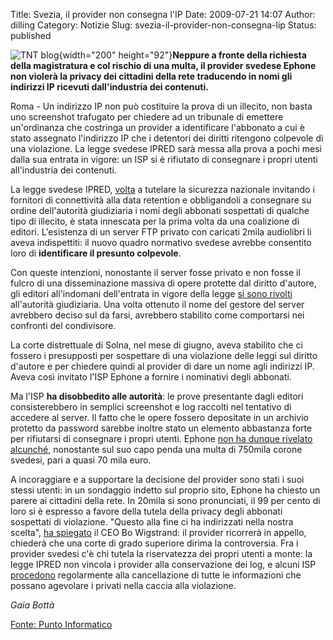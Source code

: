 Title: Svezia, il provider non consegna l'IP
Date: 2009-07-21 14:07
Author: dilling
Category: Notizie
Slug: svezia-il-provider-non-consegna-lip
Status: published

![TNT blog](http://blog.tagliaerbe.com/wp-content/uploads/2008/05/blog-privacy.jpg){width="200" height="92"}**Neppure a fronte della richiesta della magistratura e col rischio di una multa, il provider svedese Ephone non violerà la privacy dei cittadini della rete traducendo in nomi gli indirizzi IP ricevuti dall'industria dei contenuti.**

**<!--more-->**

Roma - Un indirizzo IP non può costituire la prova di un illecito, non basta uno screenshot trafugato per chiedere ad un tribunale di emettere un'ordinanza che costringa un provider a identificare l'abbonato a cui è stato assegnato l'indirizzo IP che i detentori dei diritti ritengono colpevole di una violazione. La legge svedese IPRED sarà messa alla prova a pochi mesi dalla sua entrata in vigore: un ISP si è rifiutato di consegnare i propri utenti all'industria dei contenuti.

La legge svedese IPRED, [volta](http://punto-informatico.it/cerca.aspx?s=svezia+ipred&t=4&o=0) a tutelare la sicurezza nazionale invitando i fornitori di connettività alla data retention e obbligandoli a consegnare su ordine dell'autorità giudiziaria i nomi degli abbonati sospettati di qualche tipo di illecito, è stata innescata per la prima volta da una coalizione di editori. L'esistenza di un server FTP privato con caricati 2mila audiolibri li aveva indispettiti: il nuovo quadro normativo svedese avrebbe consentito loro di **identificare il presunto colpevole**.

Con queste intenzioni, nonostante il server fosse privato e non fosse il fulcro di una disseminazione massiva di opere protette dal diritto d'autore, gli editori all'indomani dell'entrata in vigore della legge [si sono rivolti](http://punto-informatico.it/2593709/PI/News/svezia-paura-restringe-traffico.aspx) all'autorità giudiziaria. Una volta ottenuto il nome del gestore del server avrebbero deciso sul da farsi, avrebbero stabilito come comportarsi nei confronti del condivisore.

La corte distrettuale di Solna, nel mese di giugno, aveva stabilito che ci fossero i presupposti per sospettare di una violazione delle leggi sul diritto d'autore e per chiedere quindi al provider di dare un nome agli indirizzi IP. Aveva così invitato l'ISP Ephone a fornire i nominativi degli abbonati.

Ma l'ISP **ha disobbedito alle autorità**: le prove presentante dagli editori consisterebbero in semplici screenshot e log raccolti nel tentativo di accedere al server. Il fatto che le opere fossero depositate in un archivio protetto da password sarebbe inoltre stato un elemento abbastanza forte per rifiutarsi di consegnare i propri utenti. Ephone [non ha dunque rivelato alcunché](http://www.thelocal.se/20670/20090715/), nonostante sul suo capo penda una multa di 750mila corone svedesi, pari a quasi 70 mila euro.

A incoraggiare e a supportare la decisione del provider sono stati i suoi stessi utenti: in un sondaggio indetto sul proprio sito, Ephone ha chiesto un parere ai cittadini della rete. In 20mila si sono pronunciati, il 99 per cento di loro si è espresso a favore della tutela della privacy degli abbonati sospettati di violazione. "Questo alla fine ci ha indirizzati nella nostra scelta", [ha spiegato](http://torrentfreak.com/swedish-isp-appeals-weak-piracy-evidence-090715/) il CEO Bo Wigstrand: il provider ricorrerà in appello, chiederà che una corte di grado superiore dirima la controversia. Fra i provider svedesi c'è chi tutela la riservatezza dei propri utenti a monte: la legge IPRED non vincola i provider alla conservazione dei log, e alcuni ISP [procedono](http://www.thelocal.se/18882/20090416/) regolarmente alla cancellazione di tutte le informazioni che possano agevolare i privati nella caccia alla violazione.

*Gaia Bottà*

[Fonte: Punto Informatico](http://punto-informatico.it/2674629/PI/News/svezia-provider-non-consegna-ip.aspx)
